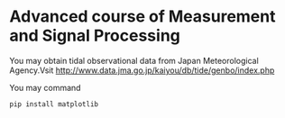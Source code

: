 # Advanced course of Measurement and Signal Processing

You may obtain tidal observational data from Japan Meteorological Agency.Vsit http://www.data.jma.go.jp/kaiyou/db/tide/genbo/index.php

You may command 
```
pip install matplotlib
```


